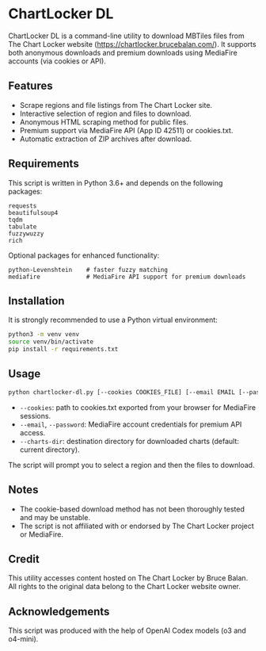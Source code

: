 # ChartLocker DL

ChartLocker DL is a command-line utility to download MBTiles files from The Chart Locker website (https://chartlocker.brucebalan.com/). It supports both anonymous downloads and premium downloads using MediaFire accounts (via cookies or API).

## Features
- Scrape regions and file listings from The Chart Locker site.
- Interactive selection of region and files to download.
- Anonymous HTML scraping method for public files.
- Premium support via MediaFire API (App ID 42511) or cookies.txt.
- Automatic extraction of ZIP archives after download.

## Requirements
This script is written in Python 3.6+ and depends on the following packages:

```
requests
beautifulsoup4
tqdm
tabulate
fuzzywuzzy
rich
```

Optional packages for enhanced functionality:
```
python-Levenshtein    # faster fuzzy matching
mediafire             # MediaFire API support for premium downloads
```

## Installation
It is strongly recommended to use a Python virtual environment:

```bash
python3 -m venv venv
source venv/bin/activate
pip install -r requirements.txt
```

## Usage
```bash
python chartlocker-dl.py [--cookies COOKIES_FILE] [--email EMAIL [--password PASSWORD]] [--charts-dir OUTPUT_DIR]
```

- `--cookies`: path to cookies.txt exported from your browser for MediaFire sessions.
- `--email`, `--password`: MediaFire account credentials for premium API access.
- `--charts-dir`: destination directory for downloaded charts (default: current directory).

The script will prompt you to select a region and then the files to download.

## Notes
- The cookie-based download method has not been thoroughly tested and may be unstable.
- The script is not affiliated with or endorsed by The Chart Locker project or MediaFire.

## Credit
This utility accesses content hosted on The Chart Locker by Bruce Balan. All rights to the original data belong to the Chart Locker website owner.

## Acknowledgements
This script was produced with the help of OpenAI Codex models (o3 and o4-mini).